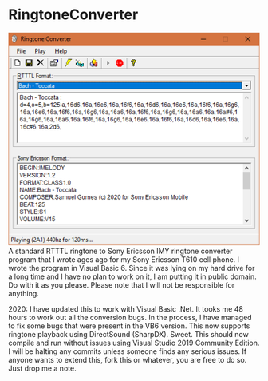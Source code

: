 # RingtoneConverter
![Screenshot](screenshot.gif)  
A standard RTTTL ringtone to Sony Ericsson IMY ringtone converter program that I wrote ages ago for my Sony Ericsson T610 cell phone. I wrote the program in Visual Basic 6. Since it was lying on my hard drive for a long time and I have no plan to work on it, I am putting it in public domain. Do with it as you please. Please note that I will not be responsible for anything.

2020: I have updated this to work with Visual Basic .Net. It tooks me 48 hours to work out all the conversion bugs. In the process, I have managed to fix some bugs that were present in the VB6 version. This now supports ringtone playback using DirectSound (SharpDX). Sweet. This should now compile and run without issues using Visual Studio 2019 Community Edition. I will be halting any commits unless someone finds any serious issues. If anyone wants to extend this, fork this or whatever, you are free to do so. Just drop me a note.
